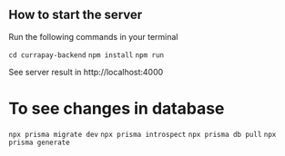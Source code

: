 ## How to start the server

Run the following commands in your terminal 

```cd currapay-backend```
```npm install```
```npm run```

See server result in http://localhost:4000

# To see changes in database

```npx prisma migrate dev```
```npx prisma introspect```
```npx prisma db pull```
```npx prisma generate```